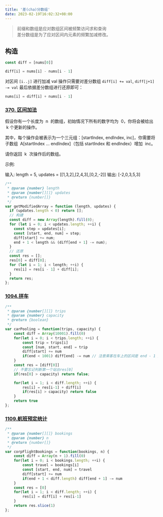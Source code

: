 ```yaml
---
title: '差(cha)分数组'
date: 2023-02-19T16:02:32+08:00
---
```


> 前缀和数组是应对数组区间被频繁访问求和查询  
> 差分数组是为了应对区间内元素的频繁加减修改。

## 构造

```JavaScript
const diff = [nums[0]]

diff[i] = nums[i] - nums[i - 1]
```

对区间 `[i..j]` 进行加减 val 操作只需要对差分数组 `diff[i] += val`, `diff[j+1] -= val` 最后依据差分数组进行还原即可：

```JavaScript
nums[i] = diff[i] + nums[i - 1]
```

### [370. 区间加法](https://leetcode.cn/problems/range-addition/)

假设你有一个长度为  n  的数组，初始情况下所有的数字均为  0，你将会被给出  k​​​​​​​ 个更新的操作。

其中，每个操作会被表示为一个三元组：[startIndex, endIndex, inc]，你需要将子数组  A[startIndex ... endIndex]（包括 startIndex 和 endIndex）增加  inc。

请你返回  k  次操作后的数组。

示例:

输入: length = 5, updates = [[1,3,2],[2,4,3],[0,2,-2]]
输出: [-2,0,3,5,3]

```js
/**
 * @param {number} length
 * @param {number[][]} updates
 * @return {number[]}
 */
var getModifiedArray = function (length, updates) {
  if (updates.length < 0) return [];
  // 构建
  const diff = new Array(length).fill(0);
  for (let i = 0; i < updates.length; ++i) {
    const step = updates[i];
    const [start, end, num] = step;
    diff[start] += num;
    end + 1 < length && (diff[end + 1] -= num);
  }
  // 还原
  const res = [];
  res[0] = diff[0];
  for (let i = 1; i < length; ++i) {
    res[i] = res[i - 1] + diff[i];
  }
  return res;
};
```

### [1094.拼车](https://leetcode.cn/problems/car-pooling/)

```JavaScript
/**
 * @param {number[][]} trips
 * @param {number} capacity
 * @return {boolean}
 */
var carPooling = function(trips, capacity) {
    const diff = Array(10001).fill(0)
    for(let i = 0; i < trips.length; ++i) {
        const trip = trips[i]
        const [num, start, end] = trip
        diff[start] += num
        if(end < 1001) diff[end] -= num // 注意乘客在车上的区间是 end - 1 差分数组 end - 1 + 1
    }
    const res = [diff[0]]
    // 不要忘记判断第一个站台res[0]
    if(res[0] > capacity) return false;

    for(let i = 1; i < diff.length; ++i) {
        res[i] = res[i-1] + diff[i]
        if(res[i] > capacity) return false
    }
    return true
};
```

### [1109.航班预定统计](https://leetcode.cn/problems/corporate-flight-bookings/)

```JavaScript
/**
 * @param {number[][]} bookings
 * @param {number} n
 * @return {number[]}
 */
var corpFlightBookings = function(bookings, n) {
    const diff = Array(n + 1).fill(0)
    for(let i = 0; i < bookings.length; ++i) {
        const travel = bookings[i]
        const [start, end, num] = travel
        diff[start] += num
        if(end + 1 < diff.length) diff[end + 1] -= num
    }
    const res = [0]
    for(let i = 1; i < diff.length; ++i) {
        res[i] = diff[i] + res[i-1]
    }
    return res.slice(1)
};
```
